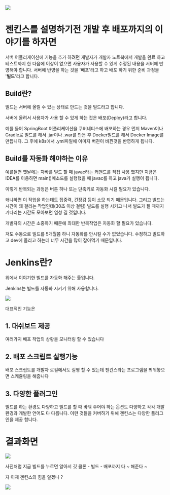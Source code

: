 ![](https://velog.velcdn.com/images/sunblock99/post/f89fb93b-1903-4c77-b39b-31ef631047f7/image.png)

# 젠킨스를 설명하기전 개발 후 배포까지의 이야기를 하자면

서버 어플리케이션에 기능을 추가 하려면 개발자가 개발자 노트북에서 개발을 완료 하고 테스트까지 한 다음에 이상이 없으면 사용자가 사용할 수 있게 수정된 내용을 서버에 반영해야 합니다. 서버에 반영을 하는 것을 '배포'라고 하고 배포 하기 위한 준비 과정을 '**빌드**'라고 합니다.

## Build란?

빌드는 서버에 올릴 수 있는 상태로 만드는 것을 빌드라고 합니다.

서버에 올려서 사용자가 사용 할 수 있게 하는 것은 배포(Deploy)라고 합니다.

예를 들어 SpringBoot 어플리케이션을 쿠버네티스에 배포하는 경우 먼저 Maven이나 Gradle로 빌드를 해서 .jar이나 .war를 만든 후 Docker빌드를 해서 Docker Image를 만듭니다. 그 후에 k8s에서 .yml파일에 이미지 버젼이 바뀐것을 반영하게 됩니다.

## Build를 자동화 해야하는 이유

예를들면 옛날에는 자바를 빌드 할 때 javac라는 커맨드를 직접 사용 했지만 지금은 IDEA를 이용하면 main()메소드를 실행했을 때 javac를 하고 java가 실행이 됩니다.

이렇게 반복되는 과정은 버튼 하나 또는 단축키로 자동화 시킬 필요가 있습니다.

왜냐하면 이 작업을 하는데도 집중력, 긴장감 등이 소모 되기 때문입니다. 그리고 빌드는 시간이 꽤 걸리는 작업인데(30초 이상 걸림) 빌드를 실행 시키고 나서 빌드가 될 때까지 기다리는 시간도 모아보면 엄청 길 것입니다.

개발자의 시간은 소중하기 때문에 최대한 반복작업은 자동화 할 필요가 있습니다.

저도 수동으로 빌드를 5개월쯤 하니 자동화를 안시킬 수가 없었습니다. 수정하고 빌드하고 dev에 올리고 하는데 너무 시간을 많이 잡아먹기 때문입니다.

# Jenkins란?

위에서 이야기한 빌드를 자동화 해주는 툴입니다.

Jenkins는 빌드를 자동화 시키기 위해 사용합니다.

![](https://velog.velcdn.com/images/sunblock99/post/bdd4e264-fa74-4acf-9fb1-995f34fe75ce/image.png)

대표적인 기능은

## 1. 대쉬보드 제공

여러가지 배포 작업의 상황을 모니터링 할 수 있습니다

## 2. 배포 스크립트 실행기능

배포 스크립트를 개발자 로컬에서도 실행 할 수 있는데 젠킨스라는 프로그램을 띄워놓으면 스케쥴링을 해줍니다

## 3. 다양한 플러그인

빌드를 하는 환경도 다양하고 빌드를 할 때 바꿔 주어야 하는 옵션도 다양하고 각각 개발 환경과 개발한 언어도 다 다릅니다. 이런 것들을 커버하기 위해 젠킨스는 다양한 플러그인을 제공 합니다.

# 결과화면

![](https://velog.velcdn.com/images/sunblock99/post/e6379002-10d5-4c1c-b276-4c844cdfc88d/image.png)

사진처럼 지금 빌드를 누르면 알아서
깃 클론 - 빌드 - 배포까지 다 ~ 해준다 ~

자 이제 젠킨스의 힘을 알겠나 ?

![](https://velog.velcdn.com/images/sunblock99/post/f2274241-e22e-4791-bcda-4dfe57664f6b/image.png)
